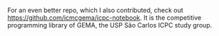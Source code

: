 For an even better repo, which I also contributed, check out https://github.com/icmcgema/icpc-notebook. It is the competitive programming library of GEMA, the USP São Carlos ICPC study group.
